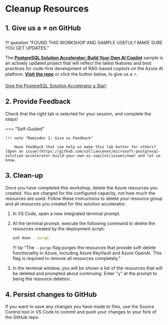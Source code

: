 # Cleanup Resources

## 1. Give us a ⭐️ on GitHub

!!! question "FOUND THIS WORKSHOP AND SAMPLE USEFUL? MAKE SURE YOU GET UPDATES."

The **[PostgreSQL Solution Accelerator: Build Your Own AI Copilot](https://github.com/solliancenet/microsoft-postgresql-solution-accelerator-build-your-own-ai-copilot)** sample is an actively updated project that will reflect the latest features and best practices for code-first development of RAG-based copilots on the Azure AI platform. **[Visit the repo](https://github.com/solliancenet/microsoft-postgresql-solution-accelerator-build-your-own-ai-copilot)** or click the button below, to give us a ⭐️.

<!-- Place this tag where you want the button to render. -->
<a class="github-button" href="https://github.com/solliancenet/microsoft-postgresql-solution-accelerator-build-your-own-ai-copilot" data-color-scheme="no-preference: light; light: light; dark: dark;" data-size="large" data-show-count="true" aria-label="Star solliancenet/microsoft-postgresql-solution-accelerator-build-your-own-ai-copilot on GitHub"> Give the PostgreSQL Solution Accelerator a Star!</a>

## 2. Provide Feedback

Check that the right tab is selected for your session, and complete the steps!

=== "Self-Guided"

    !!! note "Reminder 1: Give us Feedback"

        Have feedback that can help us make this lab better for others? [Open an issue](https://github.com/solliancenet/microsoft-postgresql-solution-accelerator-build-your-own-ai-copilot/issues/new) and let us know.

<!--
=== "Microsoft AI Tour"

    !!! note "Reminder 1: Give us Feedback"

        Visit [aka.ms/MicrosoftAITour/Survey](https://aka.ms/MicrosoftAITour/Survey) to give us feedback on this session (#WRK550)
      
    !!! danger "Reminder 2: End the Skillable Session"

        Visit the Skillable Lab page and click `End Session` to end the session and release all resources. This allows the lab to be run again without quota issues for others.

    
=== "Microsoft Ignite"

    !!! success "Reminder 1: Please Give us Feedback"

        Visit [aka.ms/MicrosoftIgniteEvals](https://aka.ms/MicrosoftIgniteEvals) to give us feedback on this session (LAB401)
      
    !!! warning "Reminder 2: End the Skillable Session"

        Visit the Skillable Lab page and click `End Session` to end the session and release all resources. This allows the lab to be run again without quota issues for others.
-->

## 3. Clean-up

Once you have completed this workshop, delete the Azure resources you created. You are charged for the configured capacity, not how much the resources are used. Follow these instructions to delete your resource group and all resources you created for this solution accelerator.

1. In VS Code, open a new integrated terminal prompt.

2. At the terminal prompt, execute the following command to delete the resources created by the deployment script:

    ```bash title=""
    azd down --purge
    ```

    !!! tip "The `--purge` flag purges the resources that provide soft-delete functionality in Azure, including Azure KeyVault and Azure OpenAI. This flag is required to remove all resources completely."

3. In the terminal window, you will be shown a list of the resources that will be deleted and prompted about continuing. Enter "y" at the prompt to being the resource deletion.

## 4. Persist changes to GitHub

If you want to save any changes you have made to files, use the Source Control tool in VS Code to commit and push your changes to your fork of the GitHub repo.
